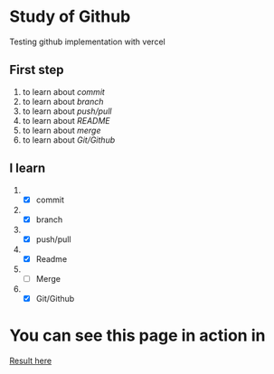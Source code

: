 # Study of Github

Testing github implementation with vercel

## First step

1. to learn about _commit_
2. to learn about _branch_
3. to learn about _push/pull_
4. to learn about _README_
5. to learn about _merge_
6. to learn about _Git/Github_


## I learn

1. - [x] commit
2. - [x] branch
3. - [x] push/pull
4. - [x] Readme
5. - [ ] Merge
6. - [x] Git/Github

# You can see this page in action in

[Result here](https://this-is-test.vercel.app/)
